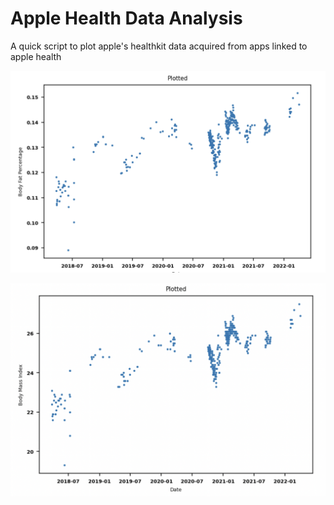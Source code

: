 # Apple Health Data Analysis

A quick script to plot apple's healthkit data acquired from apps linked to apple health



![Body Fat Percent](assets/BFP.png)

![Body Mass Index](assets/BMI.png)
